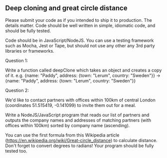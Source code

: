 ## Deep cloning and great circle distance

Please submit your code as if you intended to ship it to production. The details matter. Code should be well written in simple, idiomatic code, and should be fully tested.

Code should be in JavaScript/NodeJS. You can use a testing framework such as Mocha, Jest or Tape, but should not use any other any 3rd party libraries or frameworks.

Question 1:

Write a function called deepClone which takes an object and creates a copy of it. e.g. {name: "Paddy", address: {town: "Lerum", country: "Sweden"}} -> {name: "Paddy", address: {town: "Lerum", country: "Sweden"}}

Question 2:

We'd like to contact partners with offices within 100km of central London (coordinates 51.515419, -0.141099) to invite them out for a meal.

Write a NodeJS/JavaScript program that reads our list of partners and outputs the company names and addresses of matching partners (with offices within 100km) sorted by company name (ascending).

You can use the first formula from this Wikipedia article (https://en.wikipedia.org/wiki/Great-circle_distance) to calculate distance. Don't forget to convert degrees to radians! Your program should be fully tested too.
